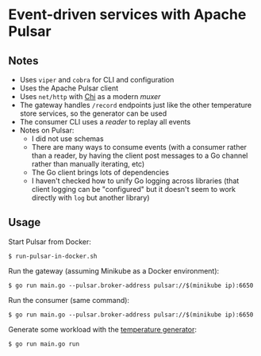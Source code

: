 # Event-driven services with Apache Pulsar

## Notes

- Uses `viper` and `cobra` for CLI and configuration
- Uses the Apache Pulsar client
- Uses `net/http` with [Chi](github.com/go-chi/chi) as a modern *muxer*
- The gateway handles `/record` endpoints just like the other temperature store services, so the generator can be used
- The consumer CLI uses a _reader_ to replay all events
- Notes on Pulsar:
  - I did not use schemas
  - There are many ways to consume events (with a consumer rather than a reader, by having the client post messages to a Go channel rather than manually iterating, etc)
  - The Go client brings lots of dependencies
  - I haven't checked how to unify Go logging across libraries (that client logging can be "configured" but it doesn't seem to work directly with `log` but another library)

## Usage

Start Pulsar from Docker:

    $ run-pulsar-in-docker.sh

Run the gateway (assuming Minikube as a Docker environment):

    $ go run main.go --pulsar.broker-address pulsar://$(minikube ip):6650

Run the consumer (same command):

    $ go run main.go --pulsar.broker-address pulsar://$(minikube ip):6650

Generate some workload with the [temperature generator](../temperature-generator):

    $ go run main.go run